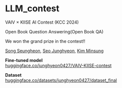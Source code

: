 # LLM_contest
VAIV × KIISE AI Contest (KCC 2024)

Open Book Question Answering(Open Book QA)  

We won the grand prize in the contest!!  

[Song Seungheon](https://github.com/song1248), [Seo Junghyeon](https://github.com/junghyeon0427), [Kim Minsung](https://github.com/MSungK)  

**Fine-tuned model**  
[huggingface.co/junghyeon0427/VAIV-KIISE-contest](https://huggingface.co/junghyeon0427/VAIV-KIISE-contest)  

**Dataset**  
[huggingface.co/datasets/junghyeon0427/dataset_final](https://huggingface.co/datasets/junghyeon0427/dataset_final)
